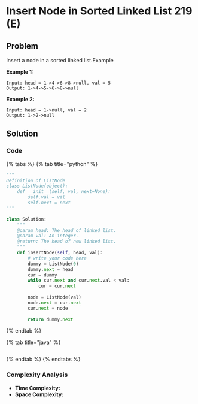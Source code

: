 # Insert Node in Sorted Linked List 219 \(E\)

## Problem



Insert a node in a sorted linked list.Example

**Example 1:**

```text
Input: head = 1->4->6->8->null, val = 5
Output: 1->4->5->6->8->null
```

**Example 2:**

```text
Input: head = 1->null, val = 2
Output: 1->2->null
```

## Solution 

### Code

{% tabs %}
{% tab title="python" %}
```python
"""
Definition of ListNode
class ListNode(object):
    def __init__(self, val, next=None):
        self.val = val
        self.next = next
"""

class Solution:
    """
    @param head: The head of linked list.
    @param val: An integer.
    @return: The head of new linked list.
    """
    def insertNode(self, head, val):
        # write your code here
        dummy = ListNode(0)
        dummy.next = head
        cur = dummy
        while cur.next and cur.next.val < val:
            cur = cur.next
        
        node = ListNode(val)
        node.next = cur.next
        cur.next = node
        
        return dummy.next
```
{% endtab %}

{% tab title="java" %}
```

```
{% endtab %}
{% endtabs %}

### Complexity Analysis

* **Time Complexity:**
* **Space Complexity:**

